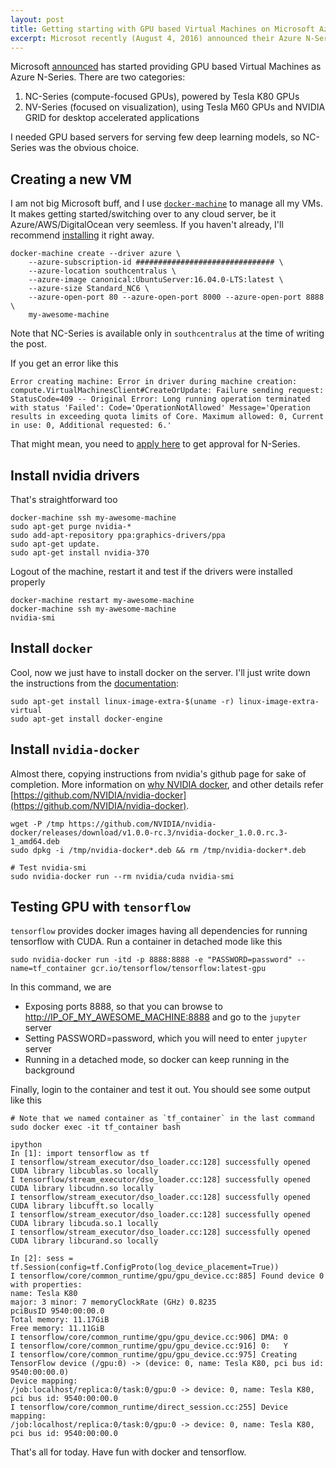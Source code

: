```yaml
---
layout: post
title: Getting starting with GPU based Virtual Machines on Microsoft Azure!
excerpt: Microsot recently (August 4, 2016) announced their Azure N-Series Virtual Machines. I was at the time evaluating options to serve deep learning models on GPUs and decided to give it a try. It was actually pretty straightforward.
---
```


Microsoft [announced](https://azure.microsoft.com/en-in/blog/azure-n-series-preview-availability/) has started providing GPU based Virtual Machines as Azure N-Series. There are two categories:

1. NC-Series (compute-focused GPUs), powered by Tesla K80 GPUs
2. NV-Series (focused on visualization), using Tesla M60 GPUs and NVIDIA GRID for desktop accelerated applications

I needed GPU based servers for serving few deep learning models, so NC-Series was the obvious choice.

## Creating a new VM

I am not big Microsoft buff, and I use [`docker-machine`](https://docs.docker.com/machine/) to manage all my VMs. It makes getting started/switching over to any cloud server, be it Azure/AWS/DigitalOcean very seemless. If you haven't already, I'll recommend [installing](https://docs.docker.com/machine/) it right away.

```
docker-machine create --driver azure \
	--azure-subscription-id ############################### \
	--azure-location southcentralus \
	--azure-image canonical:UbuntuServer:16.04.0-LTS:latest \
	--azure-size Standard_NC6 \
	--azure-open-port 80 --azure-open-port 8000 --azure-open-port 8888 \
	my-awesome-machine
```

Note that NC-Series is available only in `southcentralus` at the time of writing the post.

If you get an error like this

```
Error creating machine: Error in driver during machine creation: compute.VirtualMachinesClient#CreateOrUpdate: Failure sending request: StatusCode=409 -- Original Error: Long running operation terminated with status 'Failed': Code='OperationNotAllowed' Message='Operation results in exceeding quota limits of Core. Maximum allowed: 0, Current in use: 0, Additional requested: 6.'
```

That might mean, you need to [apply here](http://gpu.azure.com) to get approval for N-Series.

## Install nvidia drivers

That's straightforward too
```
docker-machine ssh my-awesome-machine
sudo apt-get purge nvidia-*
sudo add-apt-repository ppa:graphics-drivers/ppa
sudo apt-get update.
sudo apt-get install nvidia-370
```

Logout of the machine, restart it and test if the drivers were installed properly

```
docker-machine restart my-awesome-machine
docker-machine ssh my-awesome-machine
nvidia-smi
```

## Install `docker`

Cool, now we just have to install docker on the server. I'll just write down the instructions from the [documentation](https://docs.docker.com/engine/installation/linux/ubuntulinux/):

```
sudo apt-get install linux-image-extra-$(uname -r) linux-image-extra-virtual
sudo apt-get install docker-engine
```

## Install `nvidia-docker`

Almost there, copying instructions from nvidia's github page for sake of completion. More information on [why NVIDIA docker](https://github.com/NVIDIA/nvidia-docker/wiki/Why%20NVIDIA%20Docker), and other details refer [https://github.com/NVIDIA/nvidia-docker](https://github.com/NVIDIA/nvidia-docker).

```
wget -P /tmp https://github.com/NVIDIA/nvidia-docker/releases/download/v1.0.0-rc.3/nvidia-docker_1.0.0.rc.3-1_amd64.deb
sudo dpkg -i /tmp/nvidia-docker*.deb && rm /tmp/nvidia-docker*.deb

# Test nvidia-smi
sudo nvidia-docker run --rm nvidia/cuda nvidia-smi
```

## Testing GPU with `tensorflow`

`tensorflow` provides docker images having all dependencies for running tensorflow with CUDA. Run a container in detached mode like this

```
sudo nvidia-docker run -itd -p 8888:8888 -e "PASSWORD=password" --name=tf_container gcr.io/tensorflow/tensorflow:latest-gpu
```

In this command, we are

* Exposing ports 8888, so that you can browse to [http://IP_OF_MY_AWESOME_MACHINE:8888](http://IP_OF_MY_AWESOME_MACHINE:8888) and go to the `jupyter` server
* Setting PASSWORD=password, which you will need to enter `jupyter` server
* Running in a detached mode, so docker can keep running in the background

Finally, login to the container and test it out. You should see some output like this

```
# Note that we named container as `tf_container` in the last command
sudo docker exec -it tf_container bash

ipython
In [1]: import tensorflow as tf
I tensorflow/stream_executor/dso_loader.cc:128] successfully opened CUDA library libcublas.so locally
I tensorflow/stream_executor/dso_loader.cc:128] successfully opened CUDA library libcudnn.so locally
I tensorflow/stream_executor/dso_loader.cc:128] successfully opened CUDA library libcufft.so locally
I tensorflow/stream_executor/dso_loader.cc:128] successfully opened CUDA library libcuda.so.1 locally
I tensorflow/stream_executor/dso_loader.cc:128] successfully opened CUDA library libcurand.so locally

In [2]: sess = tf.Session(config=tf.ConfigProto(log_device_placement=True))
I tensorflow/core/common_runtime/gpu/gpu_device.cc:885] Found device 0 with properties:
name: Tesla K80
major: 3 minor: 7 memoryClockRate (GHz) 0.8235
pciBusID 9540:00:00.0
Total memory: 11.17GiB
Free memory: 11.11GiB
I tensorflow/core/common_runtime/gpu/gpu_device.cc:906] DMA: 0
I tensorflow/core/common_runtime/gpu/gpu_device.cc:916] 0:   Y
I tensorflow/core/common_runtime/gpu/gpu_device.cc:975] Creating TensorFlow device (/gpu:0) -> (device: 0, name: Tesla K80, pci bus id: 9540:00:00.0)
Device mapping:
/job:localhost/replica:0/task:0/gpu:0 -> device: 0, name: Tesla K80, pci bus id: 9540:00:00.0
I tensorflow/core/common_runtime/direct_session.cc:255] Device mapping:
/job:localhost/replica:0/task:0/gpu:0 -> device: 0, name: Tesla K80, pci bus id: 9540:00:00.0
```

That's all for today. Have fun with docker and tensorflow.